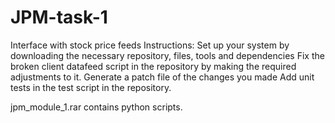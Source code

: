 # JPM-task-1
Interface with stock price feeds
Instructions:
    Set up your system by downloading the necessary repository, files, tools and dependencies
    Fix the broken client datafeed script in the repository by making the required adjustments to it.
    Generate a patch file of the changes you made
    Add unit tests in the test script in the repository.
    
 jpm_module_1.rar contains python scripts.
